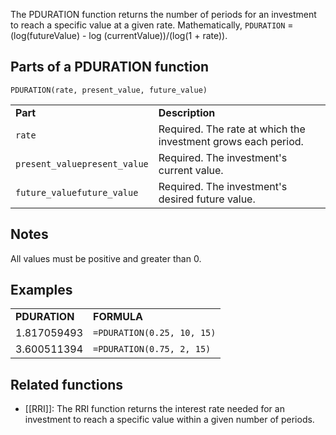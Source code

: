 The PDURATION function returns the number of periods for an investment to reach a specific value at a given rate. Mathematically, `PDURATION` = (log(futureValue) - log (currentValue))/(log(1 + rate)).

Parts of a PDURATION function
-----------------------------

`PDURATION(rate, present_value, future_value)`

|  |  |
| --- | --- |
| **Part** | **Description** |
| `rate` | Required. The rate at which the investment grows each period. |
| `present_valuepresent_value` | Required. The investment's current value. |
| `future_valuefuture_value` | Required. The investment's desired future value. |

Notes
-----

All values must be positive and greater than 0.

Examples
--------

|  |  |
| --- | --- |
| **PDURATION** | **FORMULA** |
| 1.817059493 | `=PDURATION(0.25, 10, 15)` |
| 3.600511394 | `=PDURATION(0.75, 2, 15)` |

Related functions
-----------------

* [[RRI]]: The RRI function returns the interest rate needed for an investment to reach a specific value within a given number of periods.